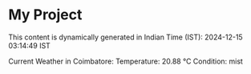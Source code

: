 # My Project

This content is dynamically generated in Indian Time (IST): 2024-12-15 03:14:49 IST


Current Weather in Coimbatore:
Temperature: 20.88 °C
Condition: mist
